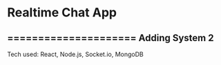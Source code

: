 # Realtime Chat App
=====================
Adding System 2
---------------------
Tech used:
 React, Node.js, Socket.io, MongoDB
